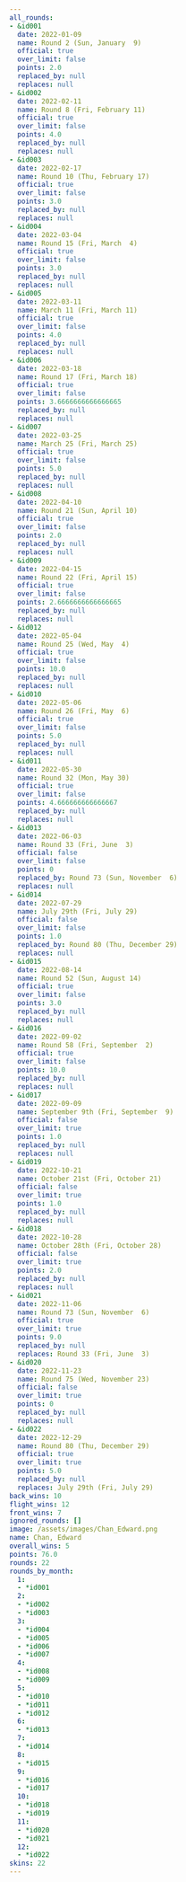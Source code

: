 ```yaml
---
all_rounds:
- &id001
  date: 2022-01-09
  name: Round 2 (Sun, January  9)
  official: true
  over_limit: false
  points: 2.0
  replaced_by: null
  replaces: null
- &id002
  date: 2022-02-11
  name: Round 8 (Fri, February 11)
  official: true
  over_limit: false
  points: 4.0
  replaced_by: null
  replaces: null
- &id003
  date: 2022-02-17
  name: Round 10 (Thu, February 17)
  official: true
  over_limit: false
  points: 3.0
  replaced_by: null
  replaces: null
- &id004
  date: 2022-03-04
  name: Round 15 (Fri, March  4)
  official: true
  over_limit: false
  points: 3.0
  replaced_by: null
  replaces: null
- &id005
  date: 2022-03-11
  name: March 11 (Fri, March 11)
  official: true
  over_limit: false
  points: 4.0
  replaced_by: null
  replaces: null
- &id006
  date: 2022-03-18
  name: Round 17 (Fri, March 18)
  official: true
  over_limit: false
  points: 3.6666666666666665
  replaced_by: null
  replaces: null
- &id007
  date: 2022-03-25
  name: March 25 (Fri, March 25)
  official: true
  over_limit: false
  points: 5.0
  replaced_by: null
  replaces: null
- &id008
  date: 2022-04-10
  name: Round 21 (Sun, April 10)
  official: true
  over_limit: false
  points: 2.0
  replaced_by: null
  replaces: null
- &id009
  date: 2022-04-15
  name: Round 22 (Fri, April 15)
  official: true
  over_limit: false
  points: 2.6666666666666665
  replaced_by: null
  replaces: null
- &id012
  date: 2022-05-04
  name: Round 25 (Wed, May  4)
  official: true
  over_limit: false
  points: 10.0
  replaced_by: null
  replaces: null
- &id010
  date: 2022-05-06
  name: Round 26 (Fri, May  6)
  official: true
  over_limit: false
  points: 5.0
  replaced_by: null
  replaces: null
- &id011
  date: 2022-05-30
  name: Round 32 (Mon, May 30)
  official: true
  over_limit: false
  points: 4.666666666666667
  replaced_by: null
  replaces: null
- &id013
  date: 2022-06-03
  name: Round 33 (Fri, June  3)
  official: false
  over_limit: false
  points: 0
  replaced_by: Round 73 (Sun, November  6)
  replaces: null
- &id014
  date: 2022-07-29
  name: July 29th (Fri, July 29)
  official: false
  over_limit: false
  points: 1.0
  replaced_by: Round 80 (Thu, December 29)
  replaces: null
- &id015
  date: 2022-08-14
  name: Round 52 (Sun, August 14)
  official: true
  over_limit: false
  points: 3.0
  replaced_by: null
  replaces: null
- &id016
  date: 2022-09-02
  name: Round 58 (Fri, September  2)
  official: true
  over_limit: false
  points: 10.0
  replaced_by: null
  replaces: null
- &id017
  date: 2022-09-09
  name: September 9th (Fri, September  9)
  official: false
  over_limit: true
  points: 1.0
  replaced_by: null
  replaces: null
- &id019
  date: 2022-10-21
  name: October 21st (Fri, October 21)
  official: false
  over_limit: true
  points: 1.0
  replaced_by: null
  replaces: null
- &id018
  date: 2022-10-28
  name: October 28th (Fri, October 28)
  official: false
  over_limit: true
  points: 2.0
  replaced_by: null
  replaces: null
- &id021
  date: 2022-11-06
  name: Round 73 (Sun, November  6)
  official: true
  over_limit: true
  points: 9.0
  replaced_by: null
  replaces: Round 33 (Fri, June  3)
- &id020
  date: 2022-11-23
  name: Round 75 (Wed, November 23)
  official: false
  over_limit: true
  points: 0
  replaced_by: null
  replaces: null
- &id022
  date: 2022-12-29
  name: Round 80 (Thu, December 29)
  official: true
  over_limit: true
  points: 5.0
  replaced_by: null
  replaces: July 29th (Fri, July 29)
back_wins: 10
flight_wins: 12
front_wins: 7
ignored_rounds: []
image: /assets/images/Chan_Edward.png
name: Chan, Edward
overall_wins: 5
points: 76.0
rounds: 22
rounds_by_month:
  1:
  - *id001
  2:
  - *id002
  - *id003
  3:
  - *id004
  - *id005
  - *id006
  - *id007
  4:
  - *id008
  - *id009
  5:
  - *id010
  - *id011
  - *id012
  6:
  - *id013
  7:
  - *id014
  8:
  - *id015
  9:
  - *id016
  - *id017
  10:
  - *id018
  - *id019
  11:
  - *id020
  - *id021
  12:
  - *id022
skins: 22
---
```

